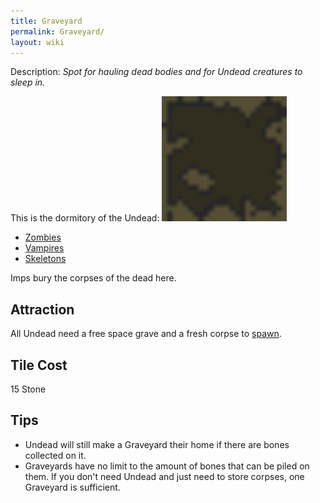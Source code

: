 ```yaml
---
title: Graveyard
permalink: Graveyard/
layout: wiki
---
```


Description: *Spot for hauling dead bodies and for Undead creatures to
sleep in.*

This is the dormitory of the Undead:
<img src="graveyard.png" title="fig:A small Graveyard for Undead spawning and Corpse Collection." alt="A small Graveyard for Undead spawning and Corpse Collection." width="200" />

-   [Zombies](/keeperrl_wiki/Zombie "wikilink")
-   [Vampires](/keeperrl_wiki/Vampire "wikilink")
-   [Skeletons](/keeperrl_wiki/Skeleton "wikilink")

Imps bury the corpses of the dead here.

Attraction
----------

All Undead need a free space grave and a fresh corpse to
[spawn](/keeperrl_wiki/Immigration "wikilink").

Tile Cost
---------

15 Stone

Tips
----

-   Undead will still make a Graveyard their home if there are bones
    collected on it.
-   Graveyards have no limit to the amount of bones that can be piled on
    them. If you don't need Undead and just need to store corpses, one
    Graveyard is sufficient.

